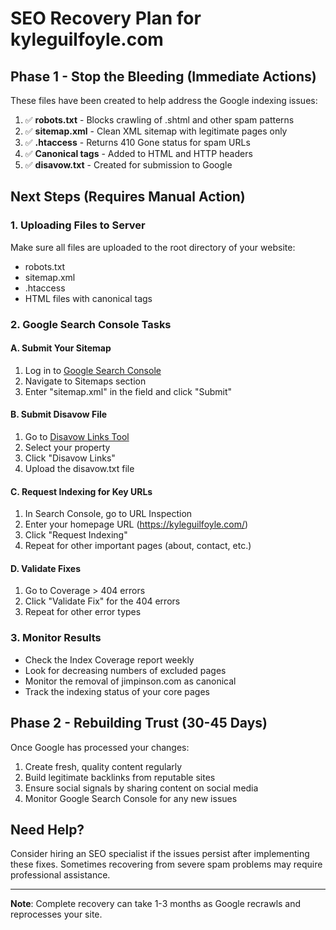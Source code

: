 # SEO Recovery Plan for kyleguilfoyle.com

## Phase 1 - Stop the Bleeding (Immediate Actions)

These files have been created to help address the Google indexing issues:

1. ✅ **robots.txt** - Blocks crawling of .shtml and other spam patterns
2. ✅ **sitemap.xml** - Clean XML sitemap with legitimate pages only
3. ✅ **.htaccess** - Returns 410 Gone status for spam URLs
4. ✅ **Canonical tags** - Added to HTML and HTTP headers
5. ✅ **disavow.txt** - Created for submission to Google

## Next Steps (Requires Manual Action)

### 1. Uploading Files to Server

Make sure all files are uploaded to the root directory of your website:
- robots.txt
- sitemap.xml
- .htaccess
- HTML files with canonical tags

### 2. Google Search Console Tasks

#### A. Submit Your Sitemap
1. Log in to [Google Search Console](https://search.console.google.com/)
2. Navigate to Sitemaps section
3. Enter "sitemap.xml" in the field and click "Submit"

#### B. Submit Disavow File
1. Go to [Disavow Links Tool](https://search.google.com/search-console/disavow-links)
2. Select your property
3. Click "Disavow Links"
4. Upload the disavow.txt file

#### C. Request Indexing for Key URLs
1. In Search Console, go to URL Inspection
2. Enter your homepage URL (https://kyleguilfoyle.com/)
3. Click "Request Indexing"
4. Repeat for other important pages (about, contact, etc.)

#### D. Validate Fixes
1. Go to Coverage > 404 errors
2. Click "Validate Fix" for the 404 errors
3. Repeat for other error types

### 3. Monitor Results

- Check the Index Coverage report weekly
- Look for decreasing numbers of excluded pages
- Monitor the removal of jimpinson.com as canonical
- Track the indexing status of your core pages

## Phase 2 - Rebuilding Trust (30-45 Days)

Once Google has processed your changes:

1. Create fresh, quality content regularly
2. Build legitimate backlinks from reputable sites
3. Ensure social signals by sharing content on social media
4. Monitor Google Search Console for any new issues

## Need Help?

Consider hiring an SEO specialist if the issues persist after implementing these fixes. Sometimes recovering from severe spam problems may require professional assistance.

---

**Note**: Complete recovery can take 1-3 months as Google recrawls and reprocesses your site. 